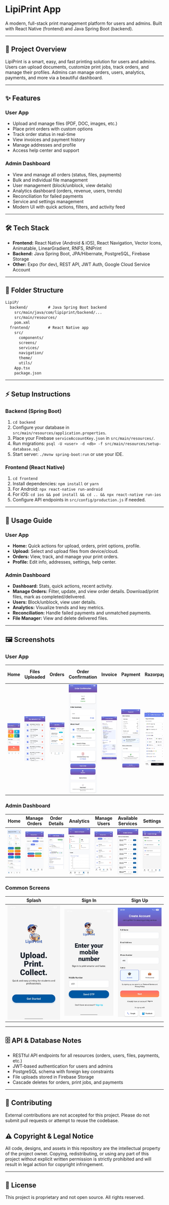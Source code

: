 # LipiPrint App

A modern, full-stack print management platform for users and admins. Built with React Native (frontend) and Java Spring Boot (backend).

---

## 🚀 Project Overview
LipiPrint is a smart, easy, and fast printing solution for users and admins. Users can upload documents, customize print jobs, track orders, and manage their profiles. Admins can manage orders, users, analytics, payments, and more via a beautiful dashboard.

---

## ✨ Features

### User App
- Upload and manage files (PDF, DOC, images, etc.)
- Place print orders with custom options
- Track order status in real-time
- View invoices and payment history
- Manage addresses and profile
- Access help center and support

### Admin Dashboard
- View and manage all orders (status, files, payments)
- Bulk and individual file management
- User management (block/unblock, view details)
- Analytics dashboard (orders, revenue, users, trends)
- Reconciliation for failed payments
- Service and settings management
- Modern UI with quick actions, filters, and activity feed

---

## 🛠️ Tech Stack
- **Frontend:** React Native (Android & iOS), React Navigation, Vector Icons, Animatable, LinearGradient, RNFS, RNPrint
- **Backend:** Java Spring Boot, JPA/Hibernate, PostgreSQL, Firebase Storage
- **Other:** Expo (for dev), REST API, JWT Auth, Google Cloud Service Account

---

## 📁 Folder Structure
```
LipiP/
  backend/         # Java Spring Boot backend
    src/main/java/com/lipiprint/backend/...
    src/main/resources/
    pom.xml
  frontend/        # React Native app
    src/
      components/
      screens/
      services/
      navigation/
      theme/
      utils/
    App.tsx
    package.json
```

---

## ⚡ Setup Instructions

### Backend (Spring Boot)
1. `cd backend`
2. Configure your database in `src/main/resources/application.properties`.
3. Place your Firebase `serviceAccountKey.json` in `src/main/resources/`.
4. Run migrations: `psql -U <user> -d <db> -f src/main/resources/setup-database.sql`
5. Start server: `./mvnw spring-boot:run` or use your IDE.

### Frontend (React Native)
1. `cd frontend`
2. Install dependencies: `npm install` or `yarn`
3. For Android: `npx react-native run-android`
4. For iOS: `cd ios && pod install && cd .. && npx react-native run-ios`
5. Configure API endpoints in `src/config/production.js` if needed.

---

## 📱 Usage Guide

### User App
- **Home:** Quick actions for upload, orders, print options, profile.
- **Upload:** Select and upload files from device/cloud.
- **Orders:** View, track, and manage your print orders.
- **Profile:** Edit info, addresses, settings, help center.

### Admin Dashboard
- **Dashboard:** Stats, quick actions, recent activity.
- **Manage Orders:** Filter, update, and view order details. Download/print files, mark as completed/delivered.
- **Users:** Block/unblock, view user details.
- **Analytics:** Visualize trends and key metrics.
- **Reconciliation:** Handle failed payments and unmatched payments.
- **File Manager:** View and delete delivered files.

---

## 🖼️ Screenshots

### User App
| Home | Files Uploaded | Orders | Order Confirmation | Invoice | Payment | Razorpay | Delivery Option | Print Option | Selected Print Option | Track Order | Tutorial | Help Center | Customer Support | Settings | Personal Information | Profile | Upload File |
|------|----------------|--------|-------------------|--------|--------|----------|----------------|-------------|----------------------|------------|----------|-------------|------------------|---------|---------------------|---------|------------|
| ![](screenshots/User_HomeScreen.jpeg) | ![](screenshots/User_FilesUploadedinApp.jpeg) | ![](screenshots/User_Orders.jpeg) | ![](screenshots/User_OrderConfirmation.jpeg) | ![](screenshots/User_AppInvoice.jpeg) | ![](screenshots/User_Payment.jpeg) | ![](screenshots/User_Razorpay.jpeg) | ![](screenshots/User_DeliveryOption.jpeg) | ![](screenshots/User_PrintOption.jpeg) | ![](screenshots/User_SelectedPrintOption.jpeg) | ![](screenshots/User_TrackOrder.jpeg) | ![](screenshots/User_Tutorial.jpeg) | ![](screenshots/User_HelpCenter.jpeg) | ![](screenshots/User_CustomerSupport.jpeg) | ![](screenshots/User_Settings.jpeg) | ![](screenshots/User_PersonalInformation.jpeg) | ![](screenshots/User_profile.jpeg) | ![](screenshots/User_UploadFile.jpeg) |

### Admin Dashboard
| Home | Manage Orders | Order Details | Analytics | Manage Users | Available Services | Settings |
|------|--------------|--------------|-----------|--------------|--------------------|----------|
| ![](screenshots/Admin_HomeScreen.jpeg) | ![](screenshots/Admin_ManageOrders.jpeg) | ![](screenshots/Admin_OrderDetails.jpeg) | ![](screenshots/Admin_Analytics.jpeg) | ![](screenshots/Admin_ManageUsers.jpeg) | ![](screenshots/Admin_AvailableServices.jpeg) | ![](screenshots/Admin_Settings.jpeg) |

### Common Screens
| Splash | Sign In | Sign Up |
|--------|--------|--------|
| ![](screenshots/Common_SplashScreen.jpeg) | ![](screenshots/Common_SignIn.jpeg) | ![](screenshots/Common_SignUp.jpeg) |

---

## 🗄️ API & Database Notes
- RESTful API endpoints for all resources (orders, users, files, payments, etc.)
- JWT-based authentication for users and admins
- PostgreSQL schema with foreign key constraints
- File uploads stored in Firebase Storage
- Cascade deletes for orders, print jobs, and payments

---

## 🚫 Contributing
External contributions are not accepted for this project. Please do not submit pull requests or attempt to reuse the codebase.

## ⚠️ Copyright & Legal Notice
All code, designs, and assets in this repository are the intellectual property of the project owner. Copying, redistributing, or using any part of this project without explicit written permission is strictly prohibited and will result in legal action for copyright infringement.

---

## 📄 License
This project is proprietary and not open source. All rights reserved. 